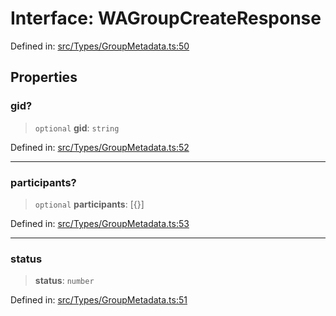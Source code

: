 # Interface: WAGroupCreateResponse

Defined in: [src/Types/GroupMetadata.ts:50](https://github.com/Fokusdotid/Baileys/blob/4aa08196a497251af5be42856601e02d8a85cce8/src/Types/GroupMetadata.ts#L50)

## Properties

### gid?

> `optional` **gid**: `string`

Defined in: [src/Types/GroupMetadata.ts:52](https://github.com/Fokusdotid/Baileys/blob/4aa08196a497251af5be42856601e02d8a85cce8/src/Types/GroupMetadata.ts#L52)

***

### participants?

> `optional` **participants**: \[\{\}\]

Defined in: [src/Types/GroupMetadata.ts:53](https://github.com/Fokusdotid/Baileys/blob/4aa08196a497251af5be42856601e02d8a85cce8/src/Types/GroupMetadata.ts#L53)

***

### status

> **status**: `number`

Defined in: [src/Types/GroupMetadata.ts:51](https://github.com/Fokusdotid/Baileys/blob/4aa08196a497251af5be42856601e02d8a85cce8/src/Types/GroupMetadata.ts#L51)
